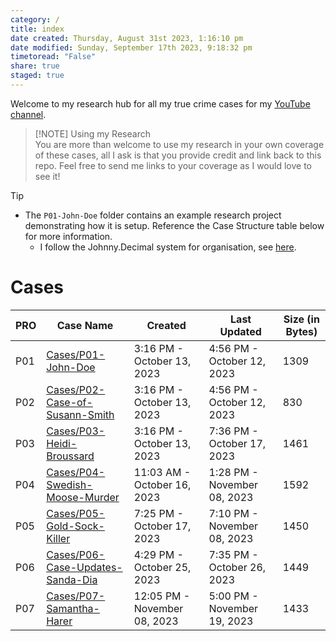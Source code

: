 ```yaml
---  
category: /  
title: index  
date created: Thursday, August 31st 2023, 1:16:10 pm  
date modified: Sunday, September 17th 2023, 9:18:32 pm  
timetoread: "False"  
share: true  
staged: true  
---  
```

Welcome to my research hub for all my true crime cases for my [YouTube channel](https://youtube.com/itsjoshuamiles).  
  
> [!NOTE]  Using my Research  
> You are more than welcome to use my research in your own coverage of these cases, all I ask is that you provide credit and link back to this repo. Feel free to send me links to your coverage as I would love to see it!  
  
>[!tip]   
>- The `P01-John-Doe` folder contains an example research project demonstrating how it is setup. Reference the Case Structure table below for more information.  
>	- I follow the Johnny.Decimal system for organisation, see [here](https://johnnydecimal.com/).  
  
# Cases  
  
| PRO | Case Name                                       | Created                      | Last Updated                | Size (in Bytes) |  
| --- | ----------------------------------------------- | ---------------------------- | --------------------------- | --------------- |  
| P01 | [Cases/P01-John-Doe](P01/index.md)               | 3:16 PM - October 13, 2023   | 4:56 PM - October 12, 2023  | 1309            |  
| P02 | [Cases/P02-Case-of-Susann-Smith](P02/index.md)   | 3:16 PM - October 13, 2023   | 4:56 PM - October 12, 2023  | 830             |  
| P03 | [Cases/P03-Heidi-Broussard](P03/index.md)        | 3:16 PM - October 13, 2023   | 7:36 PM - October 17, 2023  | 1461            |  
| P04 | [Cases/P04-Swedish-Moose-Murder](P04/index.md)   | 11:03 AM - October 16, 2023  | 1:28 PM - November 08, 2023 | 1592            |  
| P05 | [Cases/P05-Gold-Sock-Killer](P05/index.md)       | 7:25 PM - October 17, 2023   | 7:10 PM - November 08, 2023 | 1450            |  
| P06 | [Cases/P06-Case-Updates-Sanda-Dia](P06/index.md) | 4:29 PM - October 25, 2023   | 7:35 PM - October 26, 2023  | 1449            |  
| P07 | [Cases/P07-Samantha-Harer](P07/index.md)         | 12:05 PM - November 08, 2023 | 5:00 PM - November 19, 2023 | 1433            |  
  
